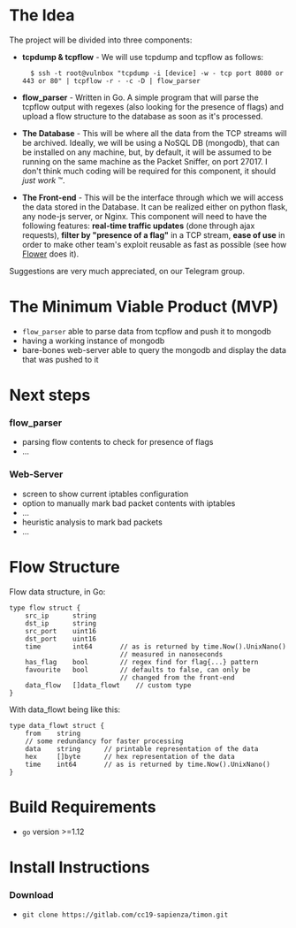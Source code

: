 # The Idea

The project will be divided into three components:

* **tcpdump & tcpflow** - We will use tcpdump and tcpflow as follows:
    
        $ ssh -t root@vulnbox "tcpdump -i [device] -w - tcp port 8080 or 443 or 80" | tcpflow -r - -c -D | flow_parser 

* **flow_parser** - Written in Go. A simple program that will parse the tcpflow output with regexes (also looking for the presence of flags) and upload a flow structure to the database as soon as it's processed.
* **The Database** - This will be where all the data from the TCP streams will be archived. Ideally, we will be using a NoSQL DB (mongodb), that can be installed on any machine, but, by default, it will be assumed to be running on the same machine as the Packet Sniffer, on port 27017. I don't think much coding will be required for this component, it should *just work* ™.
* **The Front-end** - This will be the interface through which we will access the data stored in the Database. It can be realized either on python flask, any node-js server, or Nginx. This component will need to have the following features: **real-time traffic updates** (done through ajax requests), **filter by "presence of a flag"** in a TCP stream, **ease of use** in order to make other team's exploit reusable as fast as possible (see how [Flower](https://github.com/secgroup/flower) does it).

Suggestions are very much appreciated, on our Telegram group.

# The Minimum Viable Product (MVP)

* `flow_parser` able to parse data from tcpflow and push it to mongodb
* having a working instance of mongodb
* bare-bones web-server able to query the mongodb and display the data that was pushed to it

# Next steps

### flow_parser
* parsing flow contents to check for presence of flags
* ... 

### Web-Server
* screen to show current iptables configuration
* option to manually mark bad packet contents with iptables
* ...
* heuristic analysis to mark bad packets
* ...

# Flow Structure
Flow data structure, in Go:

    type flow struct {
        src_ip      string
        dst_ip      string
        src_port    uint16
        dst_port    uint16
        time        int64       // as is returned by time.Now().UnixNano()
                                // measured in nanoseconds
        has_flag    bool        // regex find for flag{...} pattern
        favourite   bool        // defaults to false, can only be
                                // changed from the front-end
        data_flow   []data_flowt    // custom type
    }

With data_flowt being like this:

    type data_flowt struct {
        from    string
        // some redundancy for faster processing
        data    string      // printable representation of the data
        hex     []byte      // hex representation of the data
        time    int64       // as is returned by time.Now().UnixNano()
    }


# Build Requirements

* `go` version >=1.12

# Install Instructions

### Download
* `git clone https://gitlab.com/cc19-sapienza/timon.git`
